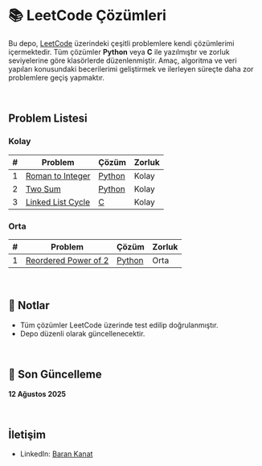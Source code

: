 # 📚 LeetCode Çözümleri

Bu depo, [LeetCode](https://leetcode.com/) üzerindeki çeşitli problemlere kendi çözümlerimi içermektedir. Tüm çözümler **Python** veya **C** ile yazılmıştır ve zorluk seviyelerine göre klasörlerde düzenlenmiştir. Amaç, algoritma ve veri yapıları konusundaki becerilerimi geliştirmek ve ilerleyen süreçte daha zor problemlere geçiş yapmaktır.


<br>

## Problem Listesi

### Kolay
| # | Problem | Çözüm | Zorluk |
|---|---------|-------|--------|
| 1 | [Roman to Integer](https://leetcode.com/problems/roman-to-integer/) | [Python](Easy/roman-to-integer.py) | Kolay |
| 2 | [Two Sum](https://leetcode.com/problems/power-of-two/) | [Python](Easy/PowerofTwo.py) | Kolay |
| 3 | [Linked List Cycle](https://leetcode.com/problems/linked-list-cycle) | [C](Easy/LinkedListCycle.c) | Kolay |

### Orta
| # | Problem | Çözüm | Zorluk |
|---|---------|-------|--------|
| 1 | [Reordered Power of 2](https://leetcode.com/problems/reordered-power-of-2/) | [Python](Medium/reordered-power-of-2.py) | Orta |

<br>

## 📌 Notlar
- Tüm çözümler LeetCode üzerinde test edilip doğrulanmıştır.
- Depo düzenli olarak güncellenecektir.

<br>

## 📅 Son Güncelleme
**12 Ağustos 2025**


<br>

## İletişim
- LinkedIn: [Baran Kanat](https://www.linkedin.com/in/baran-kanat)
